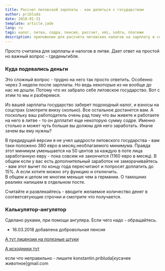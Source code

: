 ```yaml
---
title: Рассчет литовской зарплаты - как делиться с государством
author: pribluda
date: 2018-01-31
template: article.jade
lang: ru
tags: налог, литва, содра, пенсия, рассчет, vmi, sodra, платежи
description: приложение для рассчета литовских налогов на зарплату и социальных взосов. как для работника, так и полных расходов для предпринимателя
---
```


Просто считалка для зарплаты и налогов в литве.  Дает ответ на простой но важный вопрос - гдеденьгибля.

<span class="more"></span>

### Куда подевались деньги

Это сложный вопрос - трудно на него так просто ответить. Особенно через 3 недели после зарплаты. Но ведь некоторые из ни вообще 
до нас не дошли.  Потому что их забрало себе литовское государство.  Вот с этим  то мы и разберемся. 

Из вашей зарплаты государство заберет подоходный налог, и взносы на соцстрах (смотрите внизу сколько).  Все остальное достанется вам. 
А поскольку ваш работодатель очень рад тому что вы живете и работаете на него в литве - то он доплатит еще некоторую сумму содре. 
Именно столько и может чуть больше вы должны для него заработать. Иначе зачем вы ему нужны?  

В предидущей версии я не учел щедрости литовского государства -  вам  таки положено 380 евро в месяц необлагаемого минимума. Правда этот минимум 
уменьшается на 50 центов за каждую в поте лица заработанную евру -  пока совсем не закончится (1160 евро в месяц).  В общем если у вас есть дополнительный 
заработок не заморачивайтесь - вам этот вычет по концу года пересчитают и попросят доплатить до 15%. А если хотите можно эту функцию и отключить.   
В общем и целом не многим меньше чем а германии. О тамошних  реалиях напишем в отдельном посте.    


Считайте и развлекайтесь -  вводите желаемое количество денег в соответсвтующие строчки и смотрите что получается. 


### Калькулятор-ангулятор

<div class="tool">
<app-root></app-root>
</div>

<script type="text/javascript" src="./inline.2ebc8907757b8a4a7c12.bundle.js"></script>
<script type="text/javascript" src="./polyfills.f20484b2fa4642e0dca8.bundle.js"></script>
<script type="text/javascript" src="./main.4e084e90db385daae77f.bundle.js"></script>

Сделано руками,  при помощи ангуляра.  Если чего надо - обращайтесь. 

* 16.03.2018 добавлена добровольная пенсия

[А тут лицензии на полезные штуки](licenses.txt)

[А исходники тут](https://github.com/ko5tik/pribluda.de/tree/master/angular/wagelt)


если что неправильно -  пишите konstantin.pribluda[кусачее животное]gmail.com